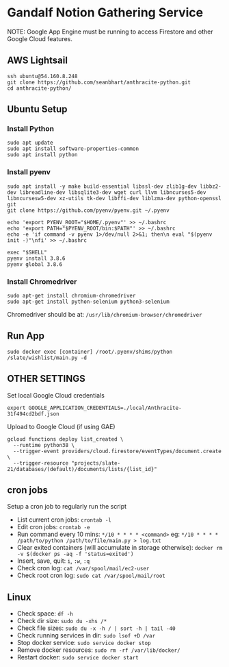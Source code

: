 # Gandalf Notion Gathering Service

NOTE: Google App Engine must be running to access Firestore and
other Google Cloud features.

## AWS Lightsail
```
ssh ubuntu@54.160.8.248
git clone https://github.com/seanbhart/anthracite-python.git
cd anthracite-python/
```

## Ubuntu Setup
### Install Python
```
sudo apt update
sudo apt install software-properties-common
sudo apt install python
```
### Install pyenv
```
sudo apt install -y make build-essential libssl-dev zlib1g-dev libbz2-dev libreadline-dev libsqlite3-dev wget curl llvm libncurses5-dev libncursesw5-dev xz-utils tk-dev libffi-dev liblzma-dev python-openssl git
git clone https://github.com/pyenv/pyenv.git ~/.pyenv

echo 'export PYENV_ROOT="$HOME/.pyenv"' >> ~/.bashrc
echo 'export PATH="$PYENV_ROOT/bin:$PATH"' >> ~/.bashrc
echo -e 'if command -v pyenv 1>/dev/null 2>&1; then\n eval "$(pyenv init -)"\nfi' >> ~/.bashrc

exec "$SHELL"
pyenv install 3.8.6
pyenv global 3.8.6
```

### Install Chromedriver
```
sudo apt-get install chromium-chromedriver
sudo apt-get install python-selenium python3-selenium
```
Chromedriver should be at: `/usr/lib/chromium-browser/chromedriver`


## Run App
```
sudo docker exec [container] /root/.pyenv/shims/python /slate/wishlist/main.py -d
```


## OTHER SETTINGS
Set local Google Cloud credentials
```
export GOOGLE_APPLICATION_CREDENTIALS=./local/Anthracite-31f494cd2bdf.json
```

Upload to Google Cloud (if using GAE)
```
gcloud functions deploy list_created \
  --runtime python38 \
  --trigger-event providers/cloud.firestore/eventTypes/document.create \
  --trigger-resource "projects/slate-21/databases/(default)/documents/lists/{list_id}"
```

## cron jobs
Setup a cron job to regularly run the script
- List current cron jobs: `crontab -l`
- Edit cron jobs: `crontab -e`
- Run command every 10 mins: `*/10 * * * * <command>` eg: `*/10 * * * * /path/to/python /path/to/file/main.py > log.txt`
- Clear exited containers (will accumulate in storage otherwise): `docker rm -v $(docker ps -aq -f 'status=exited')`
- Insert, save, quit: `i`, `:w`, `:q`
- Check cron log: `cat /var/spool/mail/ec2-user`
- Check root cron log: `sudo cat /var/spool/mail/root`

## Linux
- Check space: `df -h`
- Check dir size: `sudo du -xhs /*`
- Check file sizes: `sudo du -x -h / | sort -h | tail -40`
- Check running services in dir: `sudo lsof +D /var`
- Stop docker service: `sudo service docker stop`
- Remove docker resources: `sudo rm -rf /var/lib/docker/`
- Restart docker: `sudo service docker start`
